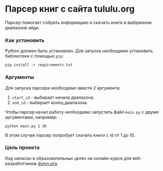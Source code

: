 # Парсер книг с сайта tululu.org

Парсер помогает собрать информацию и скачать книги в выбранном диапазоне айди.

### Как установить

Python должен быть установлен.
Для запуска необходимо установить библиотеки с помощью `pip`:
```
pip install -r requirements.txt
```

### Аргументы
Для запуска парсера необходимо ввести 2 аргумента:
1. `start_id` - выбирает начала диапазона.
2. `end_id` - выбирает конец диапазона.

Чтобы парсер начал работу необходимо запустить файл `main.py` с двумя аргументами, например:
```
python main.py 1 10
```
В этом случае парсер попробует скачать книги с id от 1 до 10.

### Цель проекта

Код написан в образовательных целях на онлайн-курсе для веб-разработчиков [dvmn.org](https://dvmn.org/).